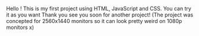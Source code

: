 Hello ! This is my first project using HTML, JavaScript and CSS. You can try it as you want
Thank you see you soon for another project!
(The project was concepted for 2560x1440 monitors so it can look pretty weird on 1080p monitors x)